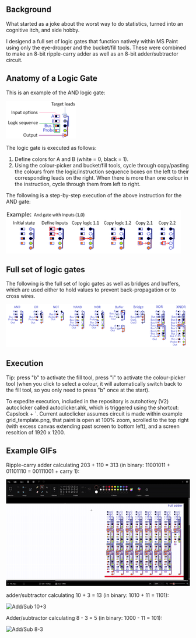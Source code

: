 ## Background

What started as a joke about the worst way to do statistics, turned into an cognitive itch, and side hobby. 

I desigend a full set of logic gates that function natively within MS Paint using only the eye-dropper and the bucket/fill tools. These were combined to make an 8-bit ripple-carry adder as well as an 8-bit adder/subtractor circuit.

## Anatomy of a Logic Gate 

This is an example of the AND logic gate:

![Logic Gate Anatomy](media/logic_gate_anatomy.png)

The logic gate is executed as follows:
1. Define colors for A and B (white = 0, black  = 1). 
2. Using the colour-picker and bucket/fill tools, cycle through copy/pasting the colours from the logic/instruction sequence boxes on the left to their corresponding leads on the right. When there is more than one colour in the instruction, cycle through them from left to right. 

The following is a step-by-step execution of the above instruction for the AND gate:

![example_AND](media/example_AND_logic_gate.png)

## Full set of logic gates

The following is the full set of logic gates as well as bridges and buffers, which are used either to hold values to prevent back-propagation or to cross wires.

![example_AND](logic_gates.png)

## Execution 

Tip: press "b" to activate the fill tool, press "i" to activate the colour-picker tool (when you click to select a colour, it will automatically switch back to the fill tool, so you only need to press "b" once at the start).

To expedite execution, included in the repository is autohotkey (V2) autoclicker called autoclicker.ahk, which is triggered using the shortcut: Capslock + `. Current autoclicker assumes circuit is made within example grid_template.png, that paint is open at 100% zoom, scrolled to the top right (with excess canvas extending past screen to bottom left), and a screen resoltion of 1920 x 1200.

## Example GIFs
Ripple-carry adder calculating 203 + 110 = 313 (in binary: 11001011 + 01101110 = 00111001 + carry 1):

![ripple](media/8_bit_ripple_adder.gif)

adder/subtractor calculating 10 + 3 = 13 (in binary: 1010 + 11 = 1101):

![Add/Sub 10+3](media/add_sub_10+3.gif)

Adder/subtractor calculating 8 - 3 = 5 (in binary: 1000 - 11 = 101):

![Add/Sub 8-3](media/add_sub_8-3.gif)


